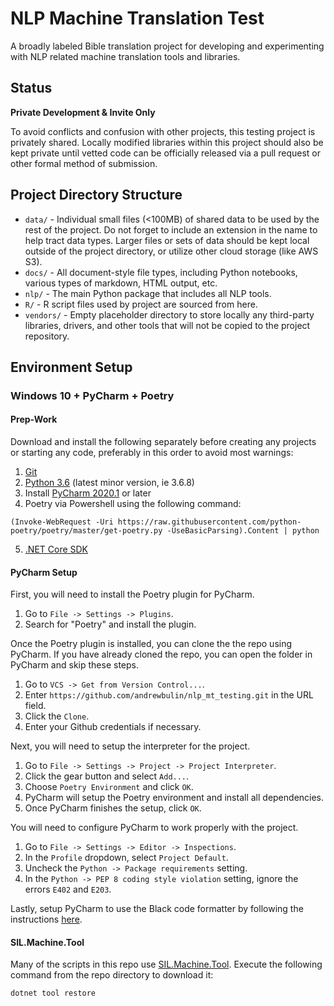 # NLP Machine Translation Test

A broadly labeled Bible translation project for developing and experimenting
with NLP related machine translation tools and libraries.

## Status

**Private Development & Invite Only**

To avoid conflicts and confusion with other projects, this testing project is
privately shared. Locally modified libraries within this project should also
be kept private until vetted code can be officially released via a pull request
or other formal method of submission.

## Project Directory Structure

- `data/` - Individual small files (<100MB) of shared data to be used by the
  rest of the project. Do not forget to include an extension in the name to help
  tract data types. Larger files or sets of data should be kept local outside of
  the project directory, or utilize other cloud storage (like AWS S3).
- `docs/` - All document-style file types, including Python notebooks, various
  types of markdown, HTML output, etc.
- `nlp/` - The main Python package that includes all NLP tools.
- `R/` - R script files used by project are sourced from here.
- `vendors/` - Empty placeholder directory to store locally any third-party
  libraries, drivers, and other tools that will not be copied to the project
  repository.

## Environment Setup

### Windows 10 + PyCharm + Poetry

#### Prep-Work

Download and install the following separately before creating any projects or
starting any code, preferably in this order to avoid most warnings:

1. [Git](https://git-scm.com/downloads)
1. [Python 3.6](https://www.python.org/downloads/) (latest minor version, ie 3.6.8)
1. Install [PyCharm 2020.1](https://www.jetbrains.com/pycharm/) or later
1. Poetry via Powershell using the following command:

```
(Invoke-WebRequest -Uri https://raw.githubusercontent.com/python-poetry/poetry/master/get-poetry.py -UseBasicParsing).Content | python
```

5. [.NET Core SDK](https://dotnet.microsoft.com/download)

#### PyCharm Setup

First, you will need to install the Poetry plugin for PyCharm.

1. Go to `File -> Settings -> Plugins`.
2. Search for "Poetry" and install the plugin.

Once the Poetry plugin is installed, you can clone the the repo using PyCharm. If you have already cloned the repo, you can open the folder in PyCharm and skip these steps.

1. Go to `VCS -> Get from Version Control...`.
2. Enter `https://github.com/andrewbulin/nlp_mt_testing.git` in the URL field.
3. Click the `Clone`.
4. Enter your Github credentials if necessary.

Next, you will need to setup the interpreter for the project.

1. Go to `File -> Settings -> Project -> Project Interpreter`.
2. Click the gear button and select `Add...`.
3. Choose `Poetry Environment` and click `OK`.
4. PyCharm will setup the Poetry environment and install all dependencies.
5. Once PyCharm finishes the setup, click `OK`.

You will need to configure PyCharm to work properly with the project.

1. Go to `File -> Settings -> Editor -> Inspections`.
2. In the `Profile` dropdown, select `Project Default`.
3. Uncheck the `Python -> Package requirements` setting.
4. In the `Python -> PEP 8 coding style violation` setting, ignore the errors `E402` and `E203`.

Lastly, setup PyCharm to use the Black code formatter by following the instructions [here](https://black.readthedocs.io/en/stable/editor_integration.html#pycharm-intellij-idea).

#### SIL.Machine.Tool

Many of the scripts in this repo use [SIL.Machine.Tool](https://github.com/sillsdev/machine).
Execute the following command from the repo directory to download it:

```
dotnet tool restore
```
